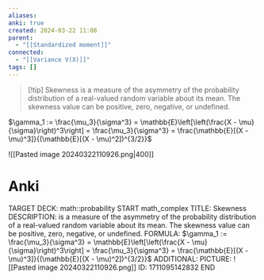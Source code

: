 ```yaml
---
aliases: 
anki: true
created: 2024-03-22 11:08
parent:
  - "[[Standardized moment]]"
connected:
  - "[[Variance V(X)]]"
tags: []
---
```


> [!tip] Skewness 
is a measure of the asymmetry of the probability distribution of a real-valued random variable about its mean. The skewness value can be positive, zero, negative, or undefined.

$\gamma_1 := \frac{\mu_3}{\sigma^3} = \mathbb{E}\left[\left(\frac{X - \mu}{\sigma}\right)^3\right] = \frac{\mu_3}{\sigma^3} = \frac{\mathbb{E}[(X - \mu)^3]}{(\mathbb{E}[(X - \mu)^2])^{3/2}}$

![[Pasted image 20240322110926.png|400]]

# Anki
TARGET DECK: math::probability
START
math_complex
TITLE: Skewness
DESCRIPTION: is a measure of the asymmetry of the probability distribution of a real-valued random variable about its mean. The skewness value can be positive, zero, negative, or undefined.
FORMULA: $\gamma_1 := \frac{\mu_3}{\sigma^3} = \mathbb{E}\left[\left(\frac{X - \mu}{\sigma}\right)^3\right] = \frac{\mu_3}{\sigma^3} = \frac{\mathbb{E}[(X - \mu)^3]}{(\mathbb{E}[(X - \mu)^2])^{3/2}}$
ADDITIONAL:
PICTURE: ![[Pasted image 20240322110926.png]]
ID: 1711095142832
END